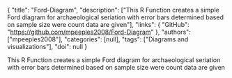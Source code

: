 {
  "title": "Ford-Diagram",
  "description": ["This R Function creates a simple Ford diagram for archaeological seriation with error bars determined based on sample size were count data are given"],
  "links": {
    "GitHub": "https://github.com/mpeeples2008/Ford-Diagram"
  },
  "authors": ["mpeeples2008"],
  "categories": [null],
  "tags": ["Diagrams and visualizations"],
  "doi": null
}

<!-- Generated by csv2md.R – do not edit by hand -->

This R Function creates a simple Ford diagram for archaeological seriation with error bars determined based on sample size were count data are given
